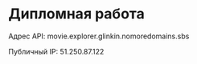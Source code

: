 # Дипломная работа

Адрес API: movie.explorer.glinkin.nomoredomains.sbs

Публичный IP: 51.250.87.122

